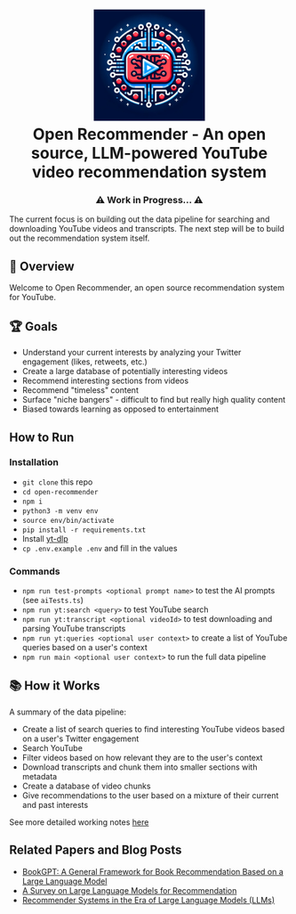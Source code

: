 <h1 align="center">
    <img src="/img/logo.webp" alt="Open Recommender Logo" height="200">
    <br/>
    Open Recommender - An open source, LLM-powered YouTube video recommendation system
</h1>

<h3 align="center">⚠️ Work in Progress... ⚠️</h3>
The current focus is on building out the data pipeline for searching and downloading YouTube videos and transcripts. The next step will be to build out the recommendation system itself.

<br/>

## 🚀 Overview

Welcome to Open Recommender, an open source recommendation system for YouTube.

## 🏆 Goals

- Understand your current interests by analyzing your Twitter engagement (likes, retweets, etc.)
- Create a large database of potentially interesting videos
- Recommend interesting sections from videos
- Recommend "timeless" content
- Surface "niche bangers" - difficult to find but really high quality content
- Biased towards learning as opposed to entertainment

## How to Run

### Installation

- `git clone` this repo
- `cd open-recommender`
- `npm i`
- `python3 -m venv env`
- `source env/bin/activate`
- `pip install -r requirements.txt`
- Install [yt-dlp](https://github.com/yt-dlp/yt-dlp)
- `cp .env.example .env` and fill in the values

### Commands

- `npm run test-prompts <optional prompt name>` to test the AI prompts (see `aiTests.ts`)
- `npm run yt:search <query>` to test YouTube search
- `npm run yt:transcript <optional videoId>` to test downloading and parsing YouTube transcripts
- `npm run yt:queries <optional user context>` to create a list of YouTube queries based on a user's context
- `npm run main <optional user context>` to run the full data pipeline

## 📚 How it Works

A summary of the data pipeline:

- Create a list of search queries to find interesting YouTube videos based on a user's Twitter engagement
- Search YouTube
- Filter videos based on how relevant they are to the user's context
- Download transcripts and chunk them into smaller sections with metadata
- Create a database of video chunks
- Give recommendations to the user based on a mixture of their current and past interests

See more detailed working notes [here](https://www.remnote.com/a/YouTube-Recommender/655daa97d42611e86f8536ec)

## Related Papers and Blog Posts

- [BookGPT: A General Framework for Book Recommendation Based on a Large Language Model](https://arxiv.org/pdf/2305.15673.pdf)
- [A Survey on Large Language Models for Recommendation](https://arxiv.org/abs/2305.19860)
- [Recommender Systems in the Era of Large Language Models (LLMs)](https://arxiv.org/abs/2307.02046)
